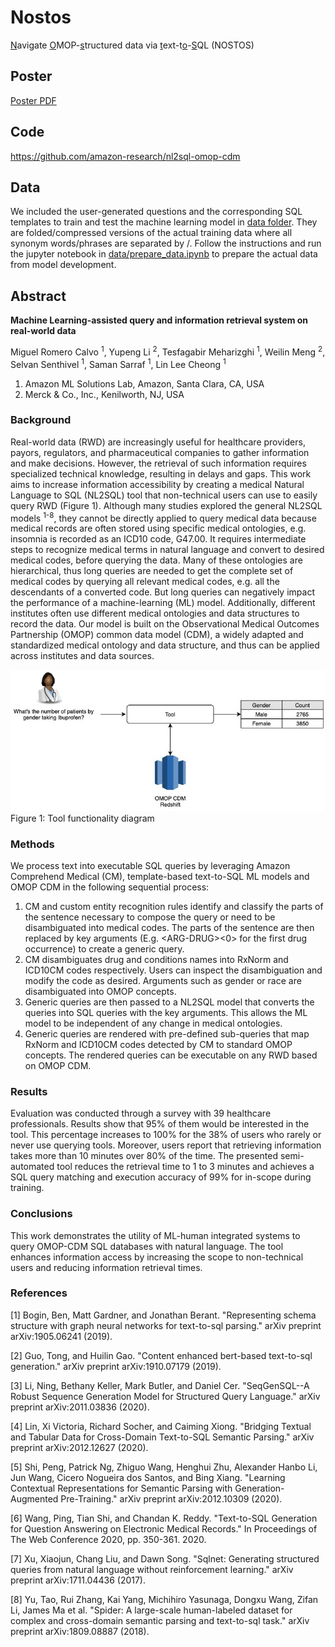 # Nostos

<u>N</u>avigate <u>O</u>MOP-<u>s</u>tructured data via <u>t</u>ext-t<u>o</u>-<u>S</u>QL (NOSTOS)

## Poster

[Poster PDF](./poster/poster.pdf)

## Code

https://github.com/amazon-research/nl2sql-omop-cdm

## Data

We included the user-generated questions and the corresponding SQL templates to train and test the machine learning model in [data folder](./data/). They are folded/compressed versions of the actual training data where all synonym words/phrases are separated by /. Follow the instructions and run the jupyter notebook in [data/prepare_data.ipynb](./data/prepare_data.ipynb) to prepare the actual data from model development.

## Abstract

<b>Machine Learning-assisted query and information retrieval system on real-world data</b>

Miguel Romero Calvo <sup>1</sup>, Yupeng Li <sup>2</sup>, Tesfagabir Meharizghi <sup>1</sup>, Weilin Meng <sup>2</sup>, Selvan Senthivel <sup>1</sup>, Saman Sarraf <sup>1</sup>, Lin Lee Cheong <sup>1</sup>

1. Amazon ML Solutions Lab, Amazon, Santa Clara, CA, USA
2. Merck & Co., Inc., Kenilworth, NJ, USA

### Background

Real-world data (RWD) are increasingly useful for healthcare providers, payors, regulators, and pharmaceutical companies to gather information and make decisions. However, the retrieval of such information requires specialized technical knowledge, resulting in delays and gaps. This work aims to increase information accessibility by creating a medical Natural Language to SQL (NL2SQL) tool that non-technical users can use to easily query RWD (Figure 1). Although many studies explored the general NL2SQL models <sup>1-8</sup>, they cannot be directly applied to query medical data because medical records are often stored using specific medical ontologies, e.g. insomnia is recorded as an ICD10 code, G47.00. It requires intermediate steps to recognize medical terms in natural language and convert to desired medical codes, before querying the data. Many of these ontologies are hierarchical, thus long queries are needed to get the complete set of medical codes by querying all relevant medical codes, e.g. all the descendants of a converted code. But long queries can negatively impact the performance of a machine-learning (ML) model. Additionally, different institutes often use different medical ontologies and data structures to record the data. Our model is built on the Observational Medical Outcomes Partnership (OMOP) common data model (CDM), a widely adapted and standardized medical ontology and data structure, and thus can be applied across institutes and data sources.

![Figure 1](./poster/figure1.jpg)
Figure 1: Tool functionality diagram

### Methods

We process text into executable SQL queries by leveraging Amazon Comprehend Medical (CM), template-based text-to-SQL ML models and OMOP CDM in the following sequential process:

1. CM and custom entity recognition rules identify and classify the parts of the sentence necessary to compose the query or need to be disambiguated into medical codes. The parts of the sentence are then replaced by key arguments (E.g. \<ARG-DRUG\><0> for the first drug occurrence) to create a generic query.
2. CM disambiguates drug and conditions names into RxNorm and ICD10CM codes respectively. Users can inspect the disambiguation and modify the code as desired. Arguments such as gender or race are disambiguated into OMOP concepts.
3. Generic queries are then passed to a NL2SQL model that converts the queries into SQL queries with the key arguments. This allows the ML model to be independent of any change in medical ontologies.
4. Generic queries are rendered with pre-defined sub-queries that map RxNorm and ICD10CM codes detected by CM to standard OMOP concepts. The rendered queries can be executable on any RWD based on OMOP CDM.

### Results

Evaluation was conducted through a survey with 39 healthcare professionals. Results show that 95% of them would be interested in the tool. This percentage increases to 100% for the 38% of users who rarely or never use querying tools. Moreover, users report that retrieving information takes more than 10 minutes over 80% of the time. The presented semi-automated tool reduces the retrieval time to 1 to 3 minutes and achieves a SQL query matching and execution accuracy of 99% for in-scope during training.

### Conclusions

This work demonstrates the utility of ML-human integrated systems to query OMOP-CDM SQL databases with natural language. The tool enhances information access by increasing the scope to non-technical users and reducing information retrieval times.

### References

[1] Bogin, Ben, Matt Gardner, and Jonathan Berant. "Representing schema structure with graph neural networks for text-to-sql parsing." arXiv preprint arXiv:1905.06241 (2019).

[2] Guo, Tong, and Huilin Gao. "Content enhanced bert-based text-to-sql generation." arXiv preprint arXiv:1910.07179 (2019).

[3] Li, Ning, Bethany Keller, Mark Butler, and Daniel Cer. "SeqGenSQL--A Robust Sequence Generation Model for Structured Query Language." arXiv preprint arXiv:2011.03836 (2020).

[4] Lin, Xi Victoria, Richard Socher, and Caiming Xiong. "Bridging Textual and Tabular Data for Cross-Domain Text-to-SQL Semantic Parsing." arXiv preprint arXiv:2012.12627 (2020).

[5] Shi, Peng, Patrick Ng, Zhiguo Wang, Henghui Zhu, Alexander Hanbo Li, Jun Wang, Cicero Nogueira dos Santos, and Bing Xiang. "Learning Contextual Representations for Semantic Parsing with Generation-Augmented Pre-Training." arXiv preprint arXiv:2012.10309 (2020).

[6] Wang, Ping, Tian Shi, and Chandan K. Reddy. "Text-to-SQL Generation for Question Answering on Electronic Medical Records." In Proceedings of The Web Conference 2020, pp. 350-361. 2020.

[7] Xu, Xiaojun, Chang Liu, and Dawn Song. "Sqlnet: Generating structured queries from natural language without reinforcement learning." arXiv preprint arXiv:1711.04436 (2017).

[8] Yu, Tao, Rui Zhang, Kai Yang, Michihiro Yasunaga, Dongxu Wang, Zifan Li, James Ma et al. "Spider: A large-scale human-labeled dataset for complex and cross-domain semantic parsing and text-to-sql task." arXiv preprint arXiv:1809.08887 (2018).
